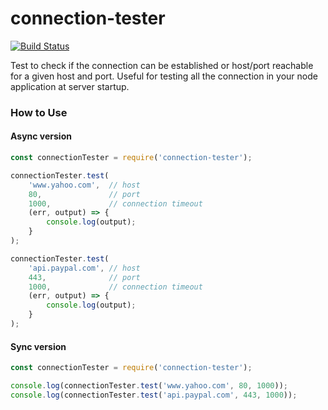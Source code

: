 connection-tester
=================

[![Build Status](https://travis-ci.org/skoranga/node-connection-tester.png)](https://travis-ci.org/skoranga/node-connection-tester)

Test to check if the connection can be established or host/port reachable for a given host and port. Useful for testing all the connection in your node application at server startup.


### How to Use

#### Async version

```javascript
const connectionTester = require('connection-tester');

connectionTester.test(
    'www.yahoo.com',  // host
    80,               // port
    1000,             // connection timeout
    (err, output) => {
        console.log(output);
    }
);

connectionTester.test(
    'api.paypal.com', // host
    443,              // port
    1000,             // connection timeout
    (err, output) => {
        console.log(output);
    }
);
```

#### Sync version

```javascript
const connectionTester = require('connection-tester');

console.log(connectionTester.test('www.yahoo.com', 80, 1000));
console.log(connectionTester.test('api.paypal.com', 443, 1000));
```
